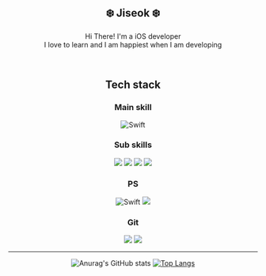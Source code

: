 <div align = "center">

## ❄️ Jiseok ❄️ </br>

Hi There! I'm a iOS developer</br>
I love to learn and I am happiest when I am developing

</br>

## Tech stack

### Main skill
![Swift](https://img.shields.io/badge/swift-F54A2A?style=for-the-badge&logo=swift&logoColor=white)

### Sub skills
<img src="https://img.shields.io/badge/html5-E34F26?style=for-the-badge&logo=html5&logoColor=white">
<img src="https://img.shields.io/badge/css-1572B6?style=for-the-badge&logo=css3&logoColor=white">
<img src="https://img.shields.io/badge/javascript-F7DF1E?style=for-the-badge&logo=javascript&logoColor=black">
<img src="https://img.shields.io/badge/react-61DAFB?style=for-the-badge&logo=react&logoColor=black">

### PS
![Swift](https://img.shields.io/badge/swift-F54A2A?style=for-the-badge&logo=swift&logoColor=white)
<img src="https://img.shields.io/badge/python-3776AB?style=for-the-badge&logo=python&logoColor=white">

### Git
<img src="https://img.shields.io/badge/git-F05032?style=for-the-badge&logo=git&logoColor=white">
<img src="https://img.shields.io/badge/github-181717?style=for-the-badge&logo=github&logoColor=white">

***

  ![Anurag's GitHub stats](https://github-readme-stats.vercel.app/api?username=Jiseok97&&show_icons=ture&theme=merko)
  [![Top Langs](https://github-readme-stats.vercel.app/api/top-langs/?username=jiseok97&langs_count=10&layout=compact&theme=dark)](https://github.com/jogilsang/jogilsang)
  
<div>
